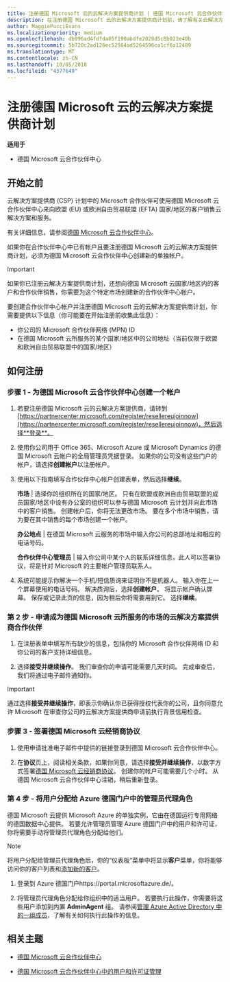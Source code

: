 ```yaml
---
title: 注册德国 Microsoft 云的云解决方案提供商计划 | 德国 Microsoft 云合作伙伴中心
description: 在注册德国 Microsoft 云的云解决方案提供商计划前，请了解有关云解决方案提供商计划要求的详细信息。
author: MaggiePucciEvans
ms.localizationpriority: medium
ms.openlocfilehash: db996ad4fdfda05f190abdfe2028d5c8b023e40b
ms.sourcegitcommit: 5b720c2ad126ec52564ad5264596ca1cf6a12489
ms.translationtype: MT
ms.contentlocale: zh-CN
ms.lasthandoff: 10/05/2018
ms.locfileid: "4377649"
---
```

# <a name="enroll-in-the-cloud-solution-provider-program-for-microsoft-cloud-germany"></a>注册德国 Microsoft 云的云解决方案提供商计划

**适用于**

-  德国 Microsoft 云合作伙伴中心

## <a name="before-you-begin"></a>开始之前

云解决方案提供商 (CSP) 计划中的 Microsoft 合作伙伴可使用德国 Microsoft 云合作伙伴中心来向欧盟 (EU) 或欧洲自由贸易联盟 (EFTA) 国家/地区的客户销售云解决方案和服务。

有关详细信息，请参阅[德国 Microsoft 云合作伙伴中心](partner-center-for-microsoft-cloud-germany.md)。

如果你在合作伙伴中心中已有帐户且要注册德国 Microsoft 云的云解决方案提供商计划，必须为德国 Microsoft 云合作伙伴中心创建新的单独帐户。

> [!IMPORTANT]  
> 如果你已注册云解决方案提供商计划，还想向德国 Microsoft 云国家/地区内的客户和合作伙伴销售，你需要为这个特定市场创建新的合作伙伴中心帐户。  

要创建合作伙伴中心帐户并注册德国 Microsoft 云的云解决方案提供商计划，你需要提供以下信息（你可能要在开始注册前收集此信息）：

-  你公司的 Microsoft 合作伙伴网络 (MPN) ID 
-  在德国 Microsoft 云所服务的某个国家/地区中的公司地址（当前仅限于欧盟和欧洲自由贸易联盟中的国家/地区） 

## <a name="how-to-enroll"></a>如何注册 

### <a name="step-1---create-an-account-for-partner-center-for-microsoft-cloud-germany"></a>步骤 1 - 为德国 Microsoft 云合作伙伴中心创建一个帐户 

1.  若要注册德国 Microsoft 云的云解决方案提供商，请转到[https://partnercenter.microsoft.com/register/resellereujoinnow](https://partnercenter.microsoft.com/register/resellereujoinnow)，然后选择**登录**。 

2.  使用你公司用于 Office 365、Microsoft Azure 或 Microsoft Dynamics 的德国 Microsoft 云帐户的全局管理员凭据登录。 如果你的公司没有这些门户的帐户，请选择**创建帐户**以注册帐户。

3.  使用以下指南填写合作伙伴中心帐户创建表单，然后选择**继续**。   

    **市场** | 选择你的组织所在的国家/地区。 只有在欧盟或欧洲自由贸易联盟的成员国家/地区中设有办公室的组织可以参与德国 Microsoft 云计划并向此市场中的客户销售。 创建帐户后，你将无法更改市场。 要在多个市场中销售，请为要在其中销售的每个市场创建一个帐户。

    **办公地点** | 在德国 Microsoft 云服务的市场中输入你公司的总部地址和相应的电话号码。

    **合作伙伴中心管理员** | 输入你公司中某个人的联系详细信息，此人可以签署协议，将是针对 Microsoft 的主要帐户管理员联系人。 

4.  系统可能提示你解决一个手机/短信质询来证明你不是机器人。 输入你在上一个屏幕使用的电话号码。 解决质询后，选择**创建帐户**。 将显示帐户确认屏幕。 保存或记录此页的信息，因为稍后你将需要用到它。 选择**继续**。

### <a name="step-2---apply-to-become-a-cloud-solution-provider-partner-in-markets-served-by-microsoft-cloud-germany"></a>第 2 步 - 申请成为德国 Microsoft 云所服务的市场的云解决方案提供商合作伙伴 

1.  在注册表单中填写所有缺少的信息，包括你的 Microsoft 合作伙伴网络 ID 和你公司的客户支持详细信息。 

2.  选择**接受并继续操作**。 我们审查你的申请可能需要几天时间。 完成审查后，我们将通过电子邮件通知你。

> [!IMPORTANT]  
> 通过选择**接受并继续操作**，即表示你确认你已获得授权代表你的公司，且你同意允许 Microsoft 在审查你公司的云解决方案提供商申请前执行背景信用检查。

### <a name="step-3---sign-the-reseller-agreement-for-microsoft-cloud-germany"></a>步骤 3 - 签署德国 Microsoft 云经销商协议 

1. 使用申请批准电子邮件中提供的链接登录到德国 Microsoft 云合作伙伴中心。 

2. 在**协议**页上，阅读相关条款，如果你同意，请选择**接受并继续操作**，以数字方式签署[德国 Microsoft 云经销商协议](https://go.microsoft.com/fwlink/p/?linkid=831385)。 创建你的帐户可能需要几个小时。 从德国 Microsoft 云合作伙伴中心注销，稍后重新登录。

### <a name="step-4---assign-users-to-the-admin-agent-role-in-the-azure-germany-portal"></a>第 4 步 - 将用户分配给 Azure 德国门户中的管理员代理角色 

德国 Microsoft 云提供 Microsoft Azure 的单独实例，它由在德国运行专用网络的德国数据中心提供。 若要允许管理员管理 Azure 德国门户中的用户和许可证，你将需要手动将管理员代理角色分配给他们。

> [!NOTE]  
> 将用户分配给管理员代理角色后，你的“仪表板”菜单中将显示**客户**菜单，你将能够访问你的客户列表和[添加新的客户](add-a-new-customer.md)。   

1.  登录到 Azure 德国门户https://portal.microsoftazure.de/。

2.  将管理员代理角色分配给你组织中的适当用户。 若要执行此操作，你需要将这些用户添加到内置 **AdminAgent** 组。 请参阅[管理 Azure Active Directory 中的一组成员](https://docs.microsoft.com/azure/active-directory/active-directory-groups-members-azure-portal)，了解有关如何执行此操作的信息。
 

## <a name="related-topics"></a>相关主题

-  [德国 Microsoft 云合作伙伴中心](partner-center-for-microsoft-cloud-germany.md)

-  [德国 Microsoft 云合作伙伴中心中的用户和许可证管理](user-management-in-partner-center-for-microsoft-cloud-germany.md)


